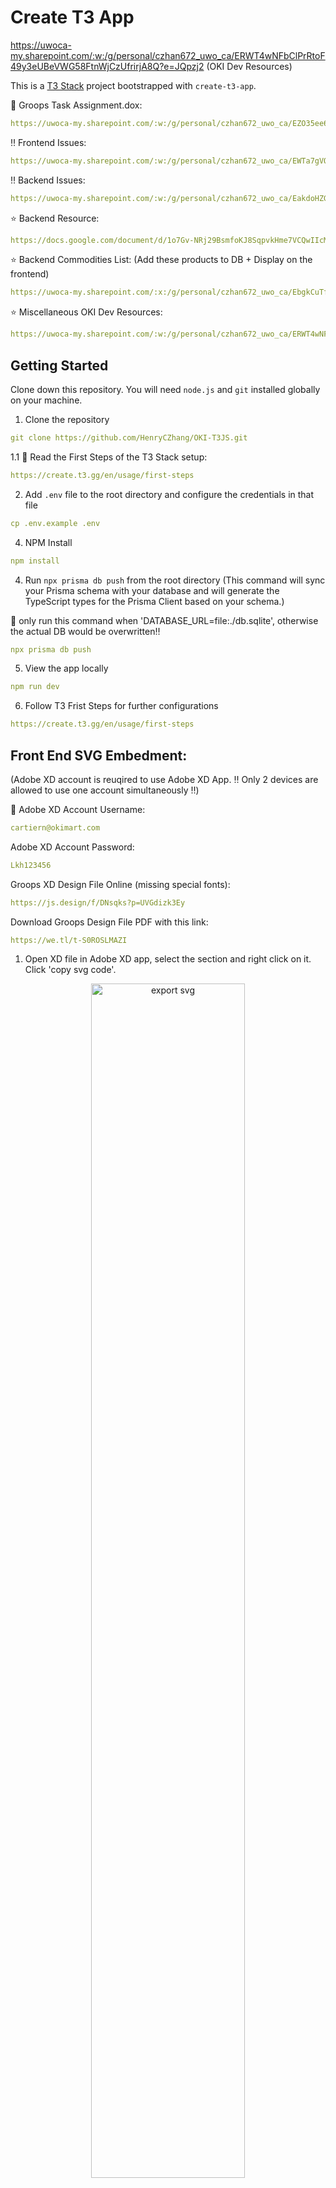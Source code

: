 # Create T3 App
https://uwoca-my.sharepoint.com/:w:/g/personal/czhan672_uwo_ca/ERWT4wNFbClPrRtoF49y3eUBeVWG58FtnWjCzUfrirjA8Q?e=JQpzj2
(OKI Dev Resources)




This is a [T3 Stack](https://create.t3.gg/) project bootstrapped with `create-t3-app`.


🚨 Groops Task Assignment.dox:

```yaml
https://uwoca-my.sharepoint.com/:w:/g/personal/czhan672_uwo_ca/EZO35ee6dfFGm_zWHaig7Z8B_96hTGguxeEebz7u2C4V0w?e=BhWNVG
```

‼️ Frontend Issues:

```yaml
https://uwoca-my.sharepoint.com/:w:/g/personal/czhan672_uwo_ca/EWTa7gVQt5BNtwNAt9fMI0oBsqjrpnbra-zi0x8voYpU1Q?e=0c2yei
```

‼️ Backend Issues:

```yaml
https://uwoca-my.sharepoint.com/:w:/g/personal/czhan672_uwo_ca/EakdoHZGzZpFvKwNZ98AobABv7enXlpdPRYVVmxPB3Xatw?e=UoibP1
```

⭐️ Backend Resource:

```yaml
https://docs.google.com/document/d/1o7Gv-NRj29BsmfoKJ8SqpvkHme7VCQwIIcMiVAp1nW4/edit?usp=sharing
```

⭐️ Backend Commodities List: (Add these products to DB + Display on the frontend)

```yaml
https://uwoca-my.sharepoint.com/:x:/g/personal/czhan672_uwo_ca/EbgkCuTfktNItYqdIJKolooBwYDQbcUHkj8rqhmVrJK8vw?e=x0cUj4
```



⭐️ Miscellaneous OKI Dev Resources:

```yaml
https://uwoca-my.sharepoint.com/:w:/g/personal/czhan672_uwo_ca/ERWT4wNFbClPrRtoF49y3eUBeVWG58FtnWjCzUfrirjA8Q?e=JQpzj2
```

## Getting Started
Clone down this repository. You will need `node.js` and `git` installed globally on your machine.

1. Clone the repository
```yaml
git clone https://github.com/HenryCZhang/OKI-T3JS.git
```
1.1 🚨 Read the First Steps of the T3 Stack setup:

```yaml
https://create.t3.gg/en/usage/first-steps
```

2. Add `.env` file to the root directory and configure the credentials in that file

```yaml
cp .env.example .env
```

4. NPM Install
```yaml
npm install
```
4. Run `npx prisma db push` from the root directory 
(This command will sync your Prisma schema with your database and will generate the TypeScript types for the Prisma Client based on your schema.)

🚨 only run this command when 'DATABASE_URL=file:./db.sqlite', otherwise the actual DB would be overwritten‼️

```yaml
npx prisma db push
```
5. View the app locally
```yaml
npm run dev
```
6. Follow T3 Frist Steps for further configurations
```yaml
https://create.t3.gg/en/usage/first-steps
```
## Front End SVG Embedment:

(Adobe XD account is reuqired to use Adobe XD App. ‼️ Only 2 devices are allowed to use one account simultaneously ‼️)

🔑 Adobe XD Account Username: 
```yaml
cartiern@okimart.com
```
Adobe XD Account Password: 
```yaml
Lkh123456
```

Groops XD Design File Online (missing special fonts): 

```yaml
https://js.design/f/DNsqks?p=UVGdizk3Ey
```

Download Groops Design File PDF with this link: 

```yaml
https://we.tl/t-S0ROSLMAZI
```

1. Open XD file in Adobe XD app, select the section and right click on it. Click 'copy svg code'.
<div align="center">
  <img alt= "export svg" src="https://github.com/HenryCZhang/OKI-T3JS/blob/dev/README_Img/export_svg.png" width="70%"/>
</div>

2. In your code editor, create a SVG file in public/assets directory, paste the SVG code there and delete Width and Height properties!
<div align="center">
  <img alt="edit svg" src="https://github.com/HenryCZhang/OKI-T3JS/blob/dev/README_Img/edit_svg.png" width="70%"/>
</div>


## What's next? How do I make an app with this?

We try to keep this project as simple as possible, so you can start with just the scaffolding we set up for you, and add additional things later when they become necessary.

If you are not familiar with the different technologies used in this project, please refer to the respective docs. If you still are in the wind, please join our [Discord](https://t3.gg/discord) and ask for help.

- [Next.js](https://nextjs.org)
- [NextAuth.js](https://next-auth.js.org)
- [Prisma](https://prisma.io)
- [Tailwind CSS](https://tailwindcss.com)
- [tRPC](https://trpc.io)

## Learn More

To learn more about the [T3 Stack](https://create.t3.gg/), take a look at the following resources:

- [Documentation](https://create.t3.gg/)
- [Learn the T3 Stack](https://create.t3.gg/en/faq#what-learning-resources-are-currently-available) — Check out these awesome tutorials

You can check out the [create-t3-app GitHub repository](https://github.com/t3-oss/create-t3-app) — your feedback and contributions are welcome!

## How do I deploy this?

Follow our deployment guides for [Vercel](https://create.t3.gg/en/deployment/vercel) and [Docker](https://create.t3.gg/en/deployment/docker) for more information.



Shopping Cart item storage methods:
https://www.pc6.com/infoview/Article_29864.html

To add new product information to database(Release 1.0)
type 'npx prisma studio' in terminal to open localhost port
the port contains basic UI.
